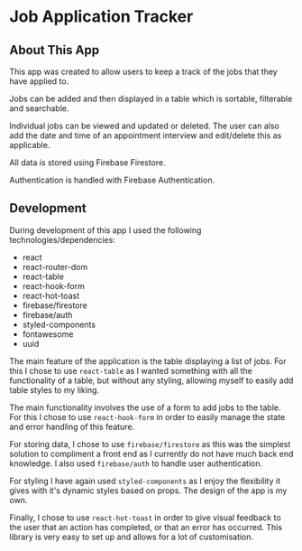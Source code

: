 # Job Application Tracker

## About This App

This app was created to allow users to keep a track of the jobs that they have applied to.

Jobs can be added and then displayed in a table which is sortable, filterable and searchable.

Individual jobs can be viewed and updated or deleted. The user can also add the date and time of an appointment interview and edit/delete this as applicable.

All data is stored using Firebase Firestore.

Authentication is handled with Firebase Authentication.

## Development

During development of this app I used the following technologies/dependencies:

- react
- react-router-dom
- react-table
- react-hook-form
- react-hot-toast
- firebase/firestore
- firebase/auth
- styled-components
- fontawesome
- uuid

The main feature of the application is the table displaying a list of jobs. For this I chose to use `react-table` as I wanted something with all the functionality of a table, but without any styling, allowing myself to easily add table styles to my liking.

The main functionality involves the use of a form to add jobs to the table. For this I chose to use `react-hook-form` in order to easily manage the state and error handling of this feature.

For storing data, I chose to use `firebase/firestore` as this was the simplest solution to compliment a front end as I currently do not have much back end knowledge. I also used `firebase/auth` to handle user authentication.

For styling I have again used `styled-components` as I enjoy the flexibility it gives with it's dynamic styles based on props. The design of the app is my own.

Finally, I chose to use `react-hot-toast` in order to give visual feedback to the user that an action has completed, or that an error has occurred. This library is very easy to set up and allows for a lot of customisation.
